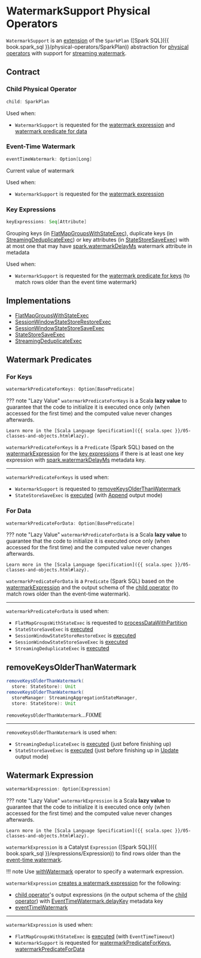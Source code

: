 # WatermarkSupport Physical Operators

`WatermarkSupport` is an [extension](#contract) of the `SparkPlan` ([Spark SQL]({{ book.spark_sql }}/physical-operators/SparkPlan)) abstraction for [physical operators](#implementations) with support for [streaming watermark](../watermark/index.md).

## Contract

### <span id="child"> Child Physical Operator

```scala
child: SparkPlan
```

Used when:

* `WatermarkSupport` is requested for the [watermark expression](#watermarkExpression) and [watermark predicate for data](#watermarkPredicateForData)

### <span id="eventTimeWatermark"> Event-Time Watermark

```scala
eventTimeWatermark: Option[Long]
```

Current value of watermark

Used when:

* `WatermarkSupport` is requested for the [watermark expression](#watermarkExpression)

### <span id="keyExpressions"> Key Expressions

```scala
keyExpressions: Seq[Attribute]
```

Grouping keys (in [FlatMapGroupsWithStateExec](FlatMapGroupsWithStateExec.md#keyExpressions)), duplicate keys (in [StreamingDeduplicateExec](StreamingDeduplicateExec.md#keyExpressions)) or key attributes (in [StateStoreSaveExec](StateStoreSaveExec.md#keyExpressions)) with at most one that may have [spark.watermarkDelayMs](../logical-operators/EventTimeWatermark.md#watermarkDelayMs) watermark attribute in metadata

Used when:

* `WatermarkSupport` is requested for the [watermark predicate for keys](#watermarkPredicateForKeys) (to match rows older than the event time watermark)

## Implementations

* [FlatMapGroupsWithStateExec](FlatMapGroupsWithStateExec.md)
* [SessionWindowStateStoreRestoreExec](SessionWindowStateStoreRestoreExec.md)
* [SessionWindowStateStoreSaveExec](SessionWindowStateStoreSaveExec.md)
* [StateStoreSaveExec](StateStoreSaveExec.md)
* [StreamingDeduplicateExec](StreamingDeduplicateExec.md)

## Watermark Predicates

### <span id="watermarkPredicateForKeys"> For Keys

```scala
watermarkPredicateForKeys: Option[BasePredicate]
```

??? note "Lazy Value"
    `watermarkPredicateForKeys` is a Scala **lazy value** to guarantee that the code to initialize it is executed once only (when accessed for the first time) and the computed value never changes afterwards.

    Learn more in the [Scala Language Specification]({{ scala.spec }}/05-classes-and-objects.html#lazy).

`watermarkPredicateForKeys` is a `Predicate` (Spark SQL) based on the [watermarkExpression](#watermarkExpression) for the [key expressions](#keyExpressions) if there is at least one key expression with [spark.watermarkDelayMs](../logical-operators/EventTimeWatermark.md#delayKey) metadata key.

---

`watermarkPredicateForKeys` is used when:

* `WatermarkSupport` is requested to [removeKeysOlderThanWatermark](#removeKeysOlderThanWatermark)
* `StateStoreSaveExec` is [executed](StateStoreSaveExec.md#doExecute) (with [Append](StateStoreSaveExec.md#doExecute-Append) output mode)

### <span id="watermarkPredicateForData"> For Data

```scala
watermarkPredicateForData: Option[BasePredicate]
```

??? note "Lazy Value"
    `watermarkPredicateForData` is a Scala **lazy value** to guarantee that the code to initialize it is executed once only (when accessed for the first time) and the computed value never changes afterwards.

    Learn more in the [Scala Language Specification]({{ scala.spec }}/05-classes-and-objects.html#lazy).

`watermarkPredicateForData` is a `Predicate` (Spark SQL) based on the [watermarkExpression](#watermarkExpression) and the output schema of the [child operator](#child) (to match rows older than the event-time watermark).

---

`watermarkPredicateForData` is used when:

* `FlatMapGroupsWithStateExec` is requested to [processDataWithPartition](FlatMapGroupsWithStateExec.md#processDataWithPartition)
* `StateStoreSaveExec` is [executed](StateStoreSaveExec.md#doExecute)
* `SessionWindowStateStoreRestoreExec` is [executed](SessionWindowStateStoreRestoreExec.md#doExecute)
* `SessionWindowStateStoreSaveExec` is [executed](SessionWindowStateStoreSaveExec.md#doExecute)
* `StreamingDeduplicateExec` is [executed](StreamingDeduplicateExec.md#doExecute)

## <span id="removeKeysOlderThanWatermark"> removeKeysOlderThanWatermark

```scala
removeKeysOlderThanWatermark(
  store: StateStore): Unit
removeKeysOlderThanWatermark(
  storeManager: StreamingAggregationStateManager,
  store: StateStore): Unit
```

`removeKeysOlderThanWatermark`...FIXME

---

`removeKeysOlderThanWatermark` is used when:

* `StreamingDeduplicateExec` is [executed](StreamingDeduplicateExec.md#doExecute) (just before finishing up)
* `StateStoreSaveExec` is [executed](StateStoreSaveExec.md#doExecute) (just before finishing up in [Update](StateStoreSaveExec.md#doExecute-Update) output mode)

## <span id="watermarkExpression"> Watermark Expression

```scala
watermarkExpression: Option[Expression]
```

??? note "Lazy Value"
    `watermarkExpression` is a Scala **lazy value** to guarantee that the code to initialize it is executed once only (when accessed for the first time) and the computed value never changes afterwards.

    Learn more in the [Scala Language Specification]({{ scala.spec }}/05-classes-and-objects.html#lazy).

`watermarkExpression` is a Catalyst `Expression` ([Spark SQL]({{ book.spark_sql }}/expressions/Expression)) to find rows older than the [event-time watermark](../watermark/index.md).

!!! note
    Use [withWatermark](../operators/withWatermark.md) operator to specify a watermark expression.

`watermarkExpression` [creates a watermark expression](#watermarkExpression-helper) for the following:

* [child operator](#child)'s output expressions (in the output schema of the [child operator](#child)) with [EventTimeWatermark.delayKey](../logical-operators/EventTimeWatermark.md#delayKey) metadata key
* [eventTimeWatermark](#eventTimeWatermark)

---

`watermarkExpression` is used when:

* `FlatMapGroupsWithStateExec` is [executed](FlatMapGroupsWithStateExec.md#doExecute) (with `EventTimeTimeout`)
* `WatermarkSupport` is requested for [watermarkPredicateForKeys](#watermarkPredicateForKeys), [watermarkPredicateForData](#watermarkPredicateForData)
